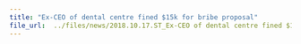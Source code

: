 ```yaml
---
title: "Ex-CEO of dental centre fined $15k for bribe proposal"
file_url:  ../files/news/2018.10.17.ST_Ex-CEO of dental centre fined $15k for bribe proposal.pdf
---
```

